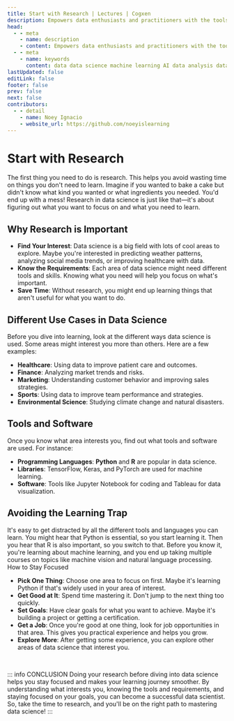 ```yaml
---
title: Start with Research | Lectures | Cogxen
description: Empowers data enthusiasts and practitioners with the tools and knowledge to unlock the potential of data.
head:
  - - meta
    - name: description
    - content: Empowers data enthusiasts and practitioners with the tools and knowledge to unlock the potential of data.
  - - meta
    - name: keywords
      content: data data science machine learning AI data analysis data-driven data enthusiasts data practitioners
lastUpdated: false
editLink: false
footer: false
prev: false
next: false
contributors:
  - - detail
    - name: Noey Ignacio
    - website_url: https://github.com/noeyislearning
---
```


# Start with Research

The first thing you need to do is research. This helps you avoid wasting time on things you don't need to learn. Imagine if you wanted to bake a cake but didn't know what kind you wanted or what ingredients you needed. You'd end up with a mess! Research in data science is just like that—it's about figuring out what you want to focus on and what you need to learn.

## Why Research is Important

- **Find Your Interest**: Data science is a big field with lots of cool areas to explore. Maybe you're interested in predicting weather patterns, analyzing social media trends, or improving healthcare with data.
- **Know the Requirements**: Each area of data science might need different tools and skills. Knowing what you need will help you focus on what's important.
- **Save Time**: Without research, you might end up learning things that aren't useful for what you want to do.

## Different Use Cases in Data Science

Before you dive into learning, look at the different ways data science is used. Some areas might interest you more than others. Here are a few examples:

- **Healthcare**: Using data to improve patient care and outcomes.
- **Finance**: Analyzing market trends and risks.
- **Marketing**: Understanding customer behavior and improving sales strategies.
- **Sports**: Using data to improve team performance and strategies.
- **Environmental Science**: Studying climate change and natural disasters.

## Tools and Software

Once you know what area interests you, find out what tools and software are used. For instance:

- **Programming Languages**: **Python** and **R** are popular in data science.
- **Libraries**: TensorFlow, Keras, and PyTorch are used for machine learning.
- **Software**: Tools like Jupyter Notebook for coding and Tableau for data visualization.

## Avoiding the Learning Trap

It's easy to get distracted by all the different tools and languages you can learn. You might hear that Python is essential, so you start learning it. Then you hear that R is also important, so you switch to that. Before you know it, you're learning about machine learning, and you end up taking multiple courses on topics like machine vision and natural language processing.
How to Stay Focused

- **Pick One Thing**: Choose one area to focus on first. Maybe it's learning Python if that's widely used in your area of interest.
- **Get Good at It**: Spend time mastering it. Don't jump to the next thing too quickly.
- **Set Goals**: Have clear goals for what you want to achieve. Maybe it's building a project or getting a certification.
- **Get a Job**: Once you're good at one thing, look for job opportunities in that area. This gives you practical experience and helps you grow.
- **Explore More**: After getting some experience, you can explore other areas of data science that interest you.

<br />

::: info CONCLUSION
Doing your research before diving into data science helps you stay focused and makes your learning journey smoother. By understanding what interests you, knowing the tools and requirements, and staying focused on your goals, you can become a successful data scientist. So, take the time to research, and you'll be on the right path to mastering data science!
:::
